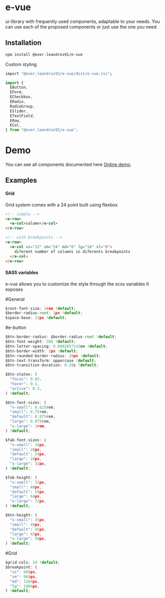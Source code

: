 # e-vue

ui-library with frequently used components, adaptable to your needs. You can use each of the proposed components or just use the one you need

## Installation

```bash
npm install @ever.leandros91/e-vue
```

Custom styling

```bash
import "@ever.leandros91/e-vue/dist/e-vue.css";
```

```js
import {
  EButton,
  EForm,
  ECheckbox,
  ERadio,
  RadioGroup,
  ESlider,
  ETextField,
  ERow,
  ECol,
} from "@ever.leandros91/e-vue";
```

# Demo

You can see all components documented here [Online demo](https://61ae7d6549f6bb003ab4b803-kvbfebidpl.chromatic.com/?path=/story/components-button-usage--usage).

## Examples

#### Grid

Grid system comes with a 24 point built using flexbox

```html
<!-- simple -->
<e-row>
  <e-col>column</e-col>
</e-row>

<!-- with breakpoints -->
<e-row>
  <e-col xs="12" sm="24" md="6" lg="18" xl="8">
    diferent number of columns in diferents breakpoints
  </e-col>
</e-row>
```

#### SASS variables

e-vue allows you to customize the style through the scss variables it exposes

#General

```js
$root-font-size: 1rem !default;
$border-radius-root: 1px !default;
$space-base: 12px !default;
```

#e-button

```js
$btn-border-radius: $border-radius-root !default;
$btn-font-weight: 500 !default;
$btn-letter-spacing: 0.0892857143em !default;
$btn-border-width: 2px !default;
$btn-rounded-border-radius: 28px !default;
$btn-text-transform: uppercase !default;
$btn-transition-duration: 0.28s !default;

$btn-states: (
  "focus": 0.05,
  "hover": 0.1,
  "active": 0.3,
) !default;

$btn-font-sizes: (
  "x-small": 0.625rem,
  "small": 0.75rem,
  "default": 0.875rem,
  "large": 0.875rem,
  "x-large": 1rem,
) !default;

$fab-font-sizes: (
  "x-small": 18px,
  "small": 20px,
  "default": 24px,
  "large": 28px,
  "x-large": 32px,
) !default;

$fab-height: (
  "x-small": 32px,
  "small": 40px,
  "default": 56px,
  "large": 64px,
  "x-large": 72px,
) !default;

$btn-height: (
  "x-small": 35px,
  "small": 40px,
  "default": 45px,
  "large": 45px,
  "x-large": 50px,
) !default;
```

#Grid

```js
$grid-cols: 24 !default;
$breakpoint: (
  "xs": 600px,
  "sm": 960px,
  "md": 1264px,
  "lg": 1904px,
) !default;
```
